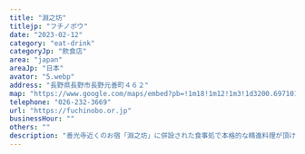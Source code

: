```yaml
---
title: "淵之坊"
titlejp: "フチノボウ"
date: "2023-02-12"
category: "eat-drink"
categoryJp: "飲食店"
area: "japan"
areaJp: "日本"
avator: "5.webp"
address: "長野県長野市長野元善町４６２"
map: "https://www.google.com/maps/embed?pb=!1m18!1m12!1m3!1d3200.6971019810117!2d138.1851078107168!3d36.65773687560288!2m3!1f0!2f0!3f0!3m2!1i1024!2i768!4f13.1!3m3!1m2!1s0x601d86e49add488f%3A0x2e8e1d6f31ecd338!2z5re15LmL5Z2K!5e0!3m2!1sja!2sjp!4v1710569622466!5m2!1sja!2sjp"
telephone: "026-232-3669"
url: "https://fuchinobo.or.jp"
businessHour: ""
others: ""
description: "善光寺近くのお宿「淵之坊」に併設された食事処で本格的な精進料理が頂けます。"
---
```

